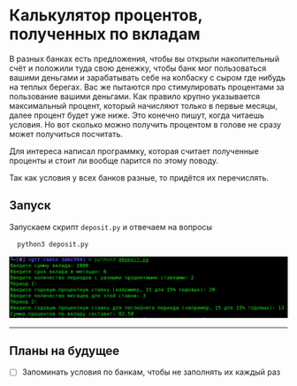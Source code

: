 # Калькулятор процентов, полученных по вкладам

В разных банках есть предложения, чтобы вы открыли накопительный счёт и положили туда свою денежку, чтобы банк мог пользоваться вашими деньгами и зарабатывать себе на колбаску с сыром где нибудь на теплых берегах. Вас же пытаются про стимулировать процентами за пользование вашими деньгами. Как правило крупно указывается максимальный процент, который начисляют только в первые месяцы, далее процент будет уже ниже. Это конечно пишут, когда читаешь условия. Но вот сколько можно получить процентом в голове не сразу может получиться посчитать.

Для интереса написал программку, которая считает полученные проценты и стоит ли вообще парится по этому поводу.

Так как условия у всех банков разные, то придётся их перечислять.



## Запуск

Запускаем скрипт `deposit.py` и отвечаем на вопросы

```bash
  python3 deposit.py
```

![](print.png)


---

## Планы на будущее

- [ ] Запоминать условия по банкам, чтобы не заполнять их каждый раз
